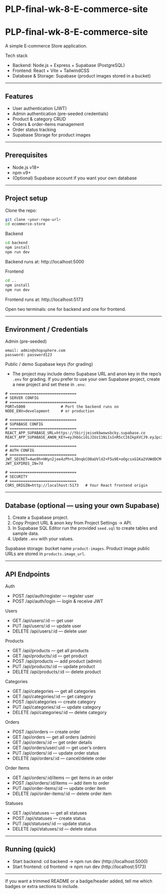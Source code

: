 # PLP-final-wk-8-E-commerce-site

# PLP-final-wk-8-E-commerce-site

A simple E‑commerce Store application.

Tech stack
- Backend: Node.js + Express + Supabase (PostgreSQL)
- Frontend: React + Vite + TailwindCSS
- Database & Storage: Supabase (product images stored in a bucket)

---

## Features
- User authentication (JWT)
- Admin authentication (pre-seeded credentials)
- Product & category CRUD
- Orders & order-items management
- Order status tracking
- Supabase Storage for product images

---

## Prerequisites
- Node.js v18+
- npm v9+
- (Optional) Supabase account if you want your own database

---

## Project setup

Clone the repo:
```bash
git clone <your-repo-url>
cd ecommerce-store
```

Backend
```bash
cd backend
npm install
npm run dev
```
Backend runs at: http://localhost:5000

Frontend
```bash
cd ..
npm install
npm run dev
```
Frontend runs at: http://localhost:5173

Open two terminals: one for backend and one for frontend.

---

## Environment / Credentials

Admin (pre-seeded)
```
email: admin@shopsphere.com
password: password123
```

Public / demo Supabase keys (for grading)
- The project may include demo Supabase URL and anon key in the repo’s `.env` for grading. If you prefer to use your own Supabase project, create a new project and set these in `.env`:

```
# ==============================
# SERVER CONFIG
# ==============================
PORT=5000                # Port the backend runs on
NODE_ENV=development     # or production

# ==============================
# SUPABASE CONFIG
# ==============================
REACT_APP_SUPABASE_URL=https://tbirjjeisekbwowsbcky.supabase.co
REACT_APP_SUPABASE_ANON_KEY=eyJhbGciOiJIUzI1NiIsInR5cCI6IkpXVCJ9.eyJpc3MiOiJzdXBhYmFzZSIsInJlZiI6InRiaXJqamVpc2VrYndvd3NiY2t5Iiwicm9sZSI6ImFub24iLCJpYXQiOjE3NTk2NTU0NDcsImV4cCI6MjA3NTIzMTQ0N30.tZTv6wwcExOu_kUoX4NHmwa_aw5LtnFiMTqEKA19GtM

# ==============================
# AUTH CONFIG
# ==============================
JWT_SECRET=4wo9h+HHyn2jee4zPh+LJ0nqkCO0aUVld2+F5u9E+oOgcsxG1Ka2VUWdDCM+ruhi3I/NKnMsc+m+EIHy506Eog==
JWT_EXPIRES_IN=7d             

# ==============================
# SECURITY 
# ==============================
CORS_ORIGIN=http://localhost:5173   # Your React frontend origin
```

---

## Database (optional — using your own Supabase)
1. Create a Supabase project.
2. Copy Project URL & anon key from Project Settings → API.
3. In Supabase SQL Editor run the provided `seed.sql` to create tables and sample data.
4. Update `.env` with your values.

Supabase storage: bucket name `product-images`. Product image public URLs are stored in `products.image_url`.

---

## API Endpoints

Auth
- POST /api/auth/register — register user
- POST /api/auth/login — login & receive JWT

Users
- GET /api/users/:id — get user
- PUT /api/users/:id — update user
- DELETE /api/users/:id — delete user

Products
- GET /api/products — get all products
- GET /api/products/:id — get product
- POST /api/products — add product (admin)
- PUT /api/products/:id — update product
- DELETE /api/products/:id — delete product

Categories
- GET /api/categories — get all categories
- GET /api/categories/:id — get category
- POST /api/categories — create category
- PUT /api/categories/:id — update category
- DELETE /api/categories/:id — delete category

Orders
- POST /api/orders — create order
- GET /api/orders — get all orders (admin)
- GET /api/orders/:id — get order details
- GET /api/orders/user/:uid — get user’s orders
- PUT /api/orders/:id — update order status
- DELETE /api/orders/:id — cancel/delete order

Order Items
- GET /api/orders/:id/items — get items in an order
- POST /api/orders/:id/items — add item to order
- PUT /api/order-items/:id — update order item
- DELETE /api/order-items/:id — delete order item

Statuses
- GET /api/statuses — get all statuses
- POST /api/statuses — create status
- PUT /api/statuses/:id — update status
- DELETE /api/statuses/:id — delete status

---

## Running (quick)
- Start backend: cd backend → npm run dev (http://localhost:5000)
- Start frontend: cd frontend → npm run dev (http://localhost:5173)

---

If you want a trimmed README or a badge/header added, tell me which badges or extra sections to include.
